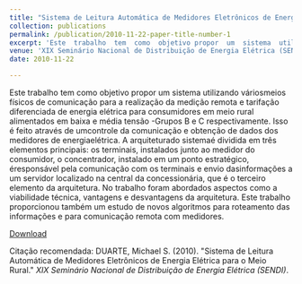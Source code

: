 ```yaml
---
title: "Sistema de Leitura Automática de Medidores Eletrônicos de Energia Elétrica para o Meio Rural"
collection: publications
permalink: /publication/2010-11-22-paper-title-number-1
excerpt: 'Este  trabalho  tem  como  objetivo propor  um  sistema  utilizando  váriosmeios  físicos  de  comunicação para a realização da medição remota e tarifação diferenciada de energia elétrica para consumidores...'
venue: 'XIX Seminário Nacional de Distribuição de Energia Elétrica (SENDI)'
date: 2010-11-22

---
```

Este  trabalho  tem  como  objetivo propor  um  sistema  utilizando  váriosmeios  físicos  de  comunicação para a realização da medição remota e tarifação diferenciada de energia elétrica para consumidores em meio rural alimentados em baixa e média tensão -Grupos B e C respectivamente. Isso é feito através de umcontrole da comunicação e obtenção de dados dos medidores de energiaelétrica. A arquiteturado  sistemaé  dividida  em  três  elementos  principais:  os terminais,  instalados  junto  ao medidor  do consumidor, o concentrador, instalado em um ponto estratégico, éresponsável pela comunicação com os terminais  e  envio  dasinformações  a  um servidor localizado na  central  da  concessionária, que  é  o terceiro elemento  da  arquitetura. No  trabalho  foram  abordados  aspectos  como  a  viabilidade  técnica, vantagens  e  desvantagens  da  arquitetura.  Este  trabalho  proporcionou  também  um  estudo  de  novos algoritmos para roteamento das informações e para comunicação remota com medidores.

[Download](http://www.cgti.org.br/publicacoes/wp-content/uploads/2016/03/Sistema-de-Leitura-Automa%CC%81tica-de-Medidores-Eletro%CC%82nicos-de-Energia-Ele%CC%81trica-para-o-Meio-Rural.pdf)

Citação recomendada: DUARTE, Michael S. (2010). &quot;Sistema de Leitura Automática de Medidores Eletrônicos de Energia Elétrica para o Meio Rural.&quot; <i>XIX Seminário Nacional de Distribuição de Energia Elétrica (SENDI)</i>.
